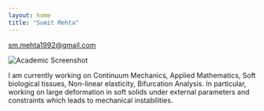 ```yaml
---
layout: home
title: "Sumit Mehta"
---
```

sm.mehta1992@gmail.com

![Academic Screenshot](https://raw.githubusercontent.com/LeNPaul/academic/gh-pages/screenshot.png)

I am currently working on Continuum Mechanics, Applied Mathematics, Soft biological tissues, Non-linear elasticity, Bifurcation Analysis.
In particular, working on large deformation in soft solids under external parameters and constraints which leads to mechanical instabilities.
